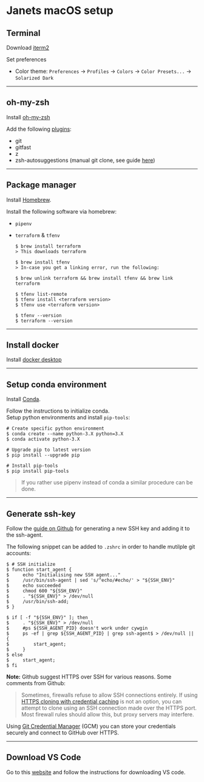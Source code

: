 # Janets macOS setup

## Terminal

Download [iterm2](https://iterm2.com/)

Set preferences
- Color theme: `Preferences` -> `Profiles` -> `Colors` -> `Color Presets...` -> `Solarized Dark`

---

## oh-my-zsh

Install [oh-my-zsh](https://ohmyz.sh/)

Add the following [plugins](https://github.com/ohmyzsh/ohmyzsh/wiki/Plugins):
- git
- gitfast
- z
- zsh-autosuggestions (manual git clone, see guide [here](https://github.com/zsh-users/zsh-autosuggestions))

---

## Package manager

Install [Homebrew](https://brew.sh/).

Install the following software via homebrew:
- `pipenv`

- `terraform` & `tfenv`

    ```shell
    $ brew install terraform
    > This downloads terraform

    $ brew install tfenv
    > In-case you get a linking error, run the following:

    $ brew unlink terraform && brew install tfenv && brew link terraform

    $ tfenv list-remote
    $ tfenv install <terraform version>
    $ tfenv use <terraform version>

    $ tfenv --version
    $ terraform --version
    ```

---

## Install docker

Install [docker desktop](https://www.docker.com/products/docker-desktop)

---

## Setup conda environment

Install [Conda](https://www.anaconda.com/products/individual).

Follow the instructions to initialize conda.  
Setup python environments and install `pip-tools`:
```shell
# Create specific python environment
$ conda create --name python-3.X python=3.X
$ conda activate python-3.X

# Upgrade pip to latest version
$ pip install --upgrade pip

# Install pip-tools
$ pip install pip-tools
```

> If you rather use pipenv instead of conda a similar procedure can be done.

---

## Generate ssh-key

Follow the [guide on Github](https://docs.github.com/en/authentication/connecting-to-github-with-ssh/generating-a-new-ssh-key-and-adding-it-to-the-ssh-agent) for generating a new SSH key and adding it to the ssh-agent.  

The following snippet can be added to `.zshrc` in order to handle mutilple git accounts:
```shell
$ # SSH initialize
$ function start_agent {
$     echo "Initialising new SSH agent..."
$     /usr/bin/ssh-agent | sed 's/^echo/#echo/' > "${SSH_ENV}"
$     echo succeeded
$     chmod 600 "${SSH_ENV}"
$     . "${SSH_ENV}" > /dev/null
$     /usr/bin/ssh-add;
$ }

$ if [ -f "${SSH_ENV}" ]; then
$     . "${SSH_ENV}" > /dev/null
$     #ps ${SSH_AGENT_PID} doesn't work under cywgin
$     ps -ef | grep ${SSH_AGENT_PID} | grep ssh-agent$ > /dev/null || {
$         start_agent;
$     }
$ else
$     start_agent;
$ fi
```

**Note:** Github suggest HTTPS over SSH for various reasons. Some comments from Github:
> Sometimes, firewalls refuse to allow SSH connections entirely. If using [HTTPS cloning with credential caching](https://docs.github.com/en/get-started/getting-started-with-git/caching-your-github-credentials-in-git) is not an option, you can attempt to clone using an SSH connection made over the HTTPS port. Most firewall rules should allow this, but proxy servers may interfere.

Using [Git Credential Manager](https://github.com/GitCredentialManager/git-credential-manager) (GCM) you can store your credentials securely and connect to GitHub over HTTPS.

---

## Download VS Code

Go to this [website](https://code.visualstudio.com/) and follow the instructions for downloading VS code.
